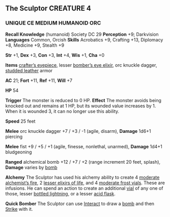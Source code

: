 ## The Sculptor CREATURE 4
### UNIQUE CE MEDIUM HUMANOID ORC

**Recall Knowledge** (humanoid) Society DC 29
**Perception** +9; Darkvision
**Languages** Common, Orcish
**Skills** Acrobatics +9, Crafting +13, Diplomacy +8, Medicine +9, Stealth +9

**Str** +1, **Dex** +3, **Con** +3, **Int** +4, **Wis** +1, **Cha** +0

**Items** [crafter’s eyepiece](https://pf2easy.com/index.php?id=1234&name=barkskin#!), lesser [bomber’s eye elixir](https://pf2easy.com/index.php?id=1234&name=barkskin#!), orc knuckle dagger, [studded leather](https://pf2easy.com/index.php?id=1234&name=barkskin#!) armor

**AC** 21; **Fort** +11, **Ref** +11, **Will** +7

**HP** 54

**Trigger** The monster is reduced to 0 HP. **Effect** The monster avoids being knocked out and remains at 1 HP, but its wounded value increases by 1. When it is wounded 3, it can no longer use this ability.

**Speed** 25 feet

**Melee** orc knuckle dagger +7 / +3 / \-1 (agile, disarm), **Damage** 1d6+1 piercing

**Melee** fist +9 / +5 / +1 (agile, finesse, nonlethal, unarmed), **Damage** 1d4+1 bludgeoning

**Ranged** alchemical bomb +12 / +7 / +2 (range increment 20 feet, splash), **Damage** varies by [bomb](https://pf2easy.com/index.php?id=1234&name=barkskin#!)

**Alchemy** The Sculptor has used his alchemy ability to create 4 [moderate alchemist’s fire](https://pf2easy.com/index.php?id=1234&name=barkskin#!), 2 [lesser elixirs of life](https://pf2easy.com/index.php?id=1234&name=barkskin#!), and 4 [moderate frost vials](https://pf2easy.com/index.php?id=1234&name=barkskin#!). These are infusions. He can spend an action to create an additional [vial](https://pf2easy.com/index.php?id=1234&name=barkskin#!) of any one of those, lesser [bottled lightning](https://pf2easy.com/index.php?id=1234&name=barkskin#!), or a lesser [acid flask](https://pf2easy.com/index.php?id=1234&name=barkskin#!).

**Quick Bomber** The Sculptor can use [Interact](https://pf2easy.com/index.php?id=1234&name=barkskin#!) to draw a [bomb](https://pf2easy.com/index.php?id=1234&name=barkskin#!) and then [Strike](https://pf2easy.com/index.php?id=1234&name=barkskin#!) with it.